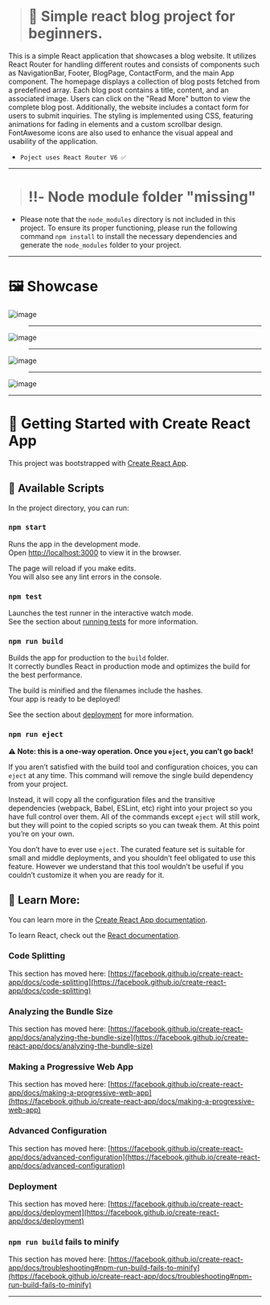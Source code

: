 ># 🌄 Simple react blog project for beginners. 

This is a simple React application that showcases a blog website. It utilizes React Router for handling different routes and consists of components such as NavigationBar, Footer, BlogPage, ContactForm, and the main App component. The homepage displays a collection of blog posts fetched from a predefined array. Each blog post contains a title, content, and an associated image. Users can click on the "Read More" button to view the complete blog post. Additionally, the website includes a contact form for users to submit inquiries. The styling is implemented using CSS, featuring animations for fading in elements and a custom scrollbar design. FontAwesome icons are also used to enhance the visual appeal and usability of the application.

- `Poject uses React Router V6 ✅`
__________________________________

># ‼️- Node module folder "missing"

- Please note that the `node_modules` directory is not included in this project. To ensure its proper functioning, please run the following command `npm install` to install the necessary dependencies and generate the `node_modules` folder to your project.
__________________________________

# 🖼️ Showcase
![image](https://github.com/FIMARx/Simple-react-blog/assets/69573290/22601df1-a03b-4bb8-9a58-eb425c6e5ac0)
> __________________________________
![image](https://github.com/FIMARx/Simple-react-blog/assets/69573290/d36a8aeb-b924-4709-94a6-92da76cb2175)
> __________________________________
![image](https://github.com/FIMARx/Simple-react-blog/assets/69573290/5f1ee646-25df-4b6a-94be-3c27ddfbd591)
> __________________________________
![image](https://github.com/FIMARx/Simple-react-blog/assets/69573290/c316a4a8-b57b-485b-956b-e5e2a6a05789)
__________________________________

# 📖 Getting Started with Create React App
This project was bootstrapped with [Create React App](https://github.com/facebook/create-react-app).

## 📜 Available Scripts

In the project directory, you can run:

### `npm start`

Runs the app in the development mode.\
Open [http://localhost:3000](http://localhost:3000) to view it in the browser.

The page will reload if you make edits.\
You will also see any lint errors in the console.

### `npm test`

Launches the test runner in the interactive watch mode.\
See the section about [running tests](https://facebook.github.io/create-react-app/docs/running-tests) for more information.

### `npm run build`

Builds the app for production to the `build` folder.\
It correctly bundles React in production mode and optimizes the build for the best performance.

The build is minified and the filenames include the hashes.\
Your app is ready to be deployed!

See the section about [deployment](https://facebook.github.io/create-react-app/docs/deployment) for more information.

### `npm run eject`

**⚠️ Note: this is a one-way operation. Once you `eject`, you can’t go back!**

If you aren’t satisfied with the build tool and configuration choices, you can `eject` at any time. This command will remove the single build dependency from your project.

Instead, it will copy all the configuration files and the transitive dependencies (webpack, Babel, ESLint, etc) right into your project so you have full control over them. All of the commands except `eject` will still work, but they will point to the copied scripts so you can tweak them. At this point you’re on your own.

You don’t have to ever use `eject`. The curated feature set is suitable for small and middle deployments, and you shouldn’t feel obligated to use this feature. However we understand that this tool wouldn’t be useful if you couldn’t customize it when you are ready for it.

## 📃 Learn More:

You can learn more in the [Create React App documentation](https://facebook.github.io/create-react-app/docs/getting-started).

To learn React, check out the [React documentation](https://reactjs.org/).

### Code Splitting

This section has moved here: [https://facebook.github.io/create-react-app/docs/code-splitting](https://facebook.github.io/create-react-app/docs/code-splitting)

### Analyzing the Bundle Size

This section has moved here: [https://facebook.github.io/create-react-app/docs/analyzing-the-bundle-size](https://facebook.github.io/create-react-app/docs/analyzing-the-bundle-size)

### Making a Progressive Web App

This section has moved here: [https://facebook.github.io/create-react-app/docs/making-a-progressive-web-app](https://facebook.github.io/create-react-app/docs/making-a-progressive-web-app)

### Advanced Configuration

This section has moved here: [https://facebook.github.io/create-react-app/docs/advanced-configuration](https://facebook.github.io/create-react-app/docs/advanced-configuration)

### Deployment

This section has moved here: [https://facebook.github.io/create-react-app/docs/deployment](https://facebook.github.io/create-react-app/docs/deployment)

### `npm run build` fails to minify

This section has moved here: [https://facebook.github.io/create-react-app/docs/troubleshooting#npm-run-build-fails-to-minify](https://facebook.github.io/create-react-app/docs/troubleshooting#npm-run-build-fails-to-minify)
__________________________________
